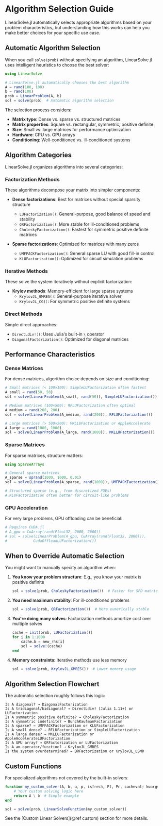 # Algorithm Selection Guide

LinearSolve.jl automatically selects appropriate algorithms based on your problem characteristics, but understanding how this works can help you make better choices for your specific use case.

## Automatic Algorithm Selection

When you call `solve(prob)` without specifying an algorithm, LinearSolve.jl uses intelligent heuristics to choose the best solver:

```julia
using LinearSolve

# LinearSolve.jl automatically chooses the best algorithm
A = rand(100, 100)
b = rand(100)
prob = LinearProblem(A, b)
sol = solve(prob)  # Automatic algorithm selection
```

The selection process considers:

- **Matrix type**: Dense vs. sparse vs. structured matrices
- **Matrix properties**: Square vs. rectangular, symmetric, positive definite
- **Size**: Small vs. large matrices for performance optimization  
- **Hardware**: CPU vs. GPU arrays
- **Conditioning**: Well-conditioned vs. ill-conditioned systems

## Algorithm Categories

LinearSolve.jl organizes algorithms into several categories:

### Factorization Methods

These algorithms decompose your matrix into simpler components:

- **Dense factorizations**: Best for matrices without special sparsity structure
  - `LUFactorization()`: General-purpose, good balance of speed and stability
  - `QRFactorization()`: More stable for ill-conditioned problems
  - `CholeskyFactorization()`: Fastest for symmetric positive definite matrices

- **Sparse factorizations**: Optimized for matrices with many zeros
  - `UMFPACKFactorization()`: General sparse LU with good fill-in control
  - `KLUFactorization()`: Optimized for circuit simulation problems

### Iterative Methods

These solve the system iteratively without explicit factorization:

- **Krylov methods**: Memory-efficient for large sparse systems
  - `KrylovJL_GMRES()`: General-purpose iterative solver
  - `KrylovJL_CG()`: For symmetric positive definite systems

### Direct Methods

Simple direct approaches:

- `DirectLdiv!()`: Uses Julia's built-in `\` operator
- `DiagonalFactorization()`: Optimized for diagonal matrices

## Performance Characteristics

### Dense Matrices

For dense matrices, algorithm choice depends on size and conditioning:

```julia
# Small matrices (< 100×100): SimpleLUFactorization often fastest
A_small = rand(50, 50)
sol = solve(LinearProblem(A_small, rand(50)), SimpleLUFactorization())

# Medium matrices (100×500): RFLUFactorization often optimal  
A_medium = rand(200, 200)
sol = solve(LinearProblem(A_medium, rand(200)), RFLUFactorization())

# Large matrices (> 500×500): MKLLUFactorization or AppleAccelerate
A_large = rand(1000, 1000) 
sol = solve(LinearProblem(A_large, rand(1000)), MKLLUFactorization())
```

### Sparse Matrices

For sparse matrices, structure matters:

```julia
using SparseArrays

# General sparse matrices
A_sparse = sprand(1000, 1000, 0.01)
sol = solve(LinearProblem(A_sparse, rand(1000)), UMFPACKFactorization())

# Structured sparse (e.g., from discretized PDEs)
# KLUFactorization often better for circuit-like problems
```

### GPU Acceleration

For very large problems, GPU offloading can be beneficial:

```julia
# Requires CUDA.jl
# A_gpu = CuArray(rand(Float32, 2000, 2000))
# sol = solve(LinearProblem(A_gpu, CuArray(rand(Float32, 2000))), 
#            CudaOffloadLUFactorization())
```

## When to Override Automatic Selection

You might want to manually specify an algorithm when:

1. **You know your problem structure**: E.g., you know your matrix is positive definite
   ```julia
   sol = solve(prob, CholeskyFactorization())  # Faster for SPD matrices
   ```

2. **You need maximum stability**: For ill-conditioned problems
   ```julia
   sol = solve(prob, QRFactorization())  # More numerically stable
   ```

3. **You're doing many solves**: Factorization methods amortize cost over multiple solves
   ```julia
   cache = init(prob, LUFactorization())
   for i in 1:1000
       cache.b = new_rhs[i]
       sol = solve!(cache)
   end
   ```

4. **Memory constraints**: Iterative methods use less memory
   ```julia
   sol = solve(prob, KrylovJL_GMRES())  # Lower memory usage
   ```

## Algorithm Selection Flowchart

The automatic selection roughly follows this logic:

```
Is A diagonal? → DiagonalFactorization
Is A tridiagonal/bidiagonal? → DirectLdiv! (Julia 1.11+) or LUFactorization  
Is A symmetric positive definite? → CholeskyFactorization
Is A symmetric indefinite? → BunchKaufmanFactorization
Is A sparse? → UMFPACKFactorization or KLUFactorization
Is A small dense? → RFLUFactorization or SimpleLUFactorization
Is A large dense? → MKLLUFactorization or AppleAccelerateLUFactorization
Is A GPU array? → QRFactorization or LUFactorization
Is A an operator/function? → KrylovJL_GMRES
Is the system overdetermined? → QRFactorization or KrylovJL_LSMR
```

## Custom Functions

For specialized algorithms not covered by the built-in solvers:

```julia
function my_custom_solver(A, b, u, p, isfresh, Pl, Pr, cacheval; kwargs...)
    # Your custom solving logic here
    return A \ b  # Simple example
end

sol = solve(prob, LinearSolveFunction(my_custom_solver))
```

See the [Custom Linear Solvers](@ref custom) section for more details.